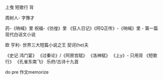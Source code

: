上曳
短歌行
背

周树人- 字豫才

药-《呐喊》里
祝福-《彷徨》里
《狂人日记》《阿Q正传》-《呐喊》里 - 第一篇现代白话文小说

欧 亨利- 世界三大短篇小说之王
契诃(he)夫

《史记 鸿门宴》
《过秦论》/《阿房宫赋》
《洛神赋》
《上y》- 只用背
《短歌行》
《孔雀东南飞》
乐府/古诗十九首


do pre 作文memorize